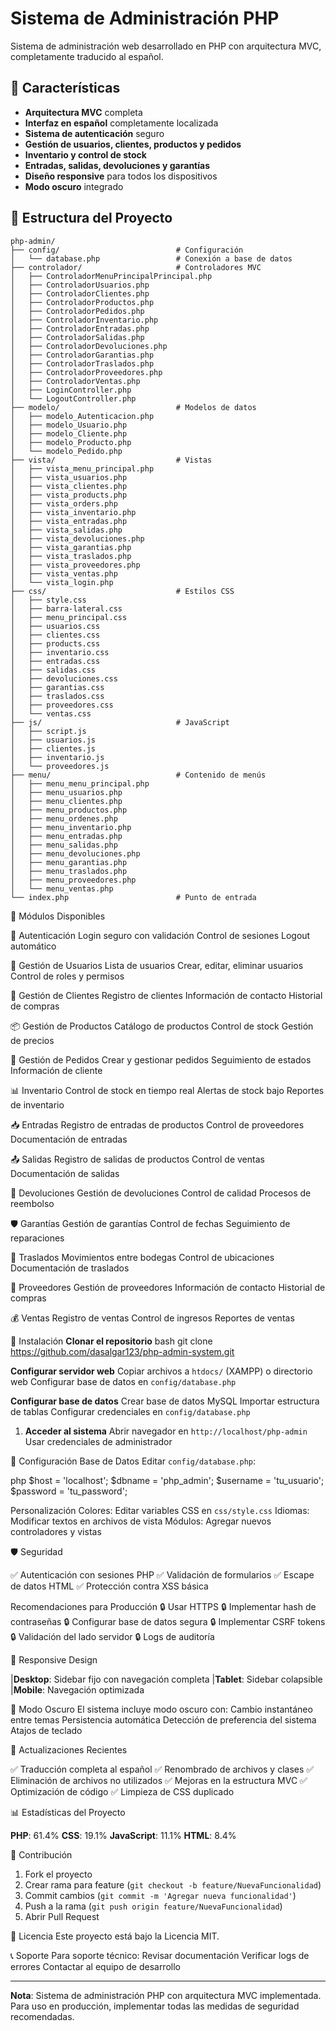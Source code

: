# Sistema de Administración PHP

Sistema de administración web desarrollado en PHP con arquitectura MVC, completamente traducido al español.

## 🚀 Características

- **Arquitectura MVC** completa
- **Interfaz en español** completamente localizada
- **Sistema de autenticación** seguro
- **Gestión de usuarios, clientes, productos y pedidos**
- **Inventario y control de stock**
- **Entradas, salidas, devoluciones y garantías**
- **Diseño responsive** para todos los dispositivos
- **Modo oscuro** integrado

## 📁 Estructura del Proyecto

```
php-admin/
├── config/                          # Configuración
│   └── database.php                 # Conexión a base de datos
├── controlador/                     # Controladores MVC
│   ├── ControladorMenuPrincipalPrincipal.php
│   ├── ControladorUsuarios.php
│   ├── ControladorClientes.php
│   ├── ControladorProductos.php
│   ├── ControladorPedidos.php
│   ├── ControladorInventario.php
│   ├── ControladorEntradas.php
│   ├── ControladorSalidas.php
│   ├── ControladorDevoluciones.php
│   ├── ControladorGarantias.php
│   ├── ControladorTraslados.php
│   ├── ControladorProveedores.php
│   ├── ControladorVentas.php
│   ├── LoginController.php
│   └── LogoutController.php
├── modelo/                          # Modelos de datos
│   ├── modelo_Autenticacion.php
│   ├── modelo_Usuario.php
│   ├── modelo_Cliente.php
│   ├── modelo_Producto.php
│   └── modelo_Pedido.php
├── vista/                           # Vistas
│   ├── vista_menu_principal.php
│   ├── vista_usuarios.php
│   ├── vista_clientes.php
│   ├── vista_products.php
│   ├── vista_orders.php
│   ├── vista_inventario.php
│   ├── vista_entradas.php
│   ├── vista_salidas.php
│   ├── vista_devoluciones.php
│   ├── vista_garantias.php
│   ├── vista_traslados.php
│   ├── vista_proveedores.php
│   ├── vista_ventas.php
│   └── vista_login.php
├── css/                             # Estilos CSS
│   ├── style.css
│   ├── barra-lateral.css
│   ├── menu_principal.css
│   ├── usuarios.css
│   ├── clientes.css
│   ├── products.css
│   ├── inventario.css
│   ├── entradas.css
│   ├── salidas.css
│   ├── devoluciones.css
│   ├── garantias.css
│   ├── traslados.css
│   ├── proveedores.css
│   └── ventas.css
├── js/                              # JavaScript
│   ├── script.js
│   ├── usuarios.js
│   ├── clientes.js
│   ├── inventario.js
│   └── proveedores.js
├── menu/                            # Contenido de menús
│   ├── menu_menu_principal.php
│   ├── menu_usuarios.php
│   ├── menu_clientes.php
│   ├── menu_productos.php
│   ├── menu_ordenes.php
│   ├── menu_inventario.php
│   ├── menu_entradas.php
│   ├── menu_salidas.php
│   ├── menu_devoluciones.php
│   ├── menu_garantias.php
│   ├── menu_traslados.php
│   ├── menu_proveedores.php
│   └── menu_ventas.php
└── index.php                        # Punto de entrada
```

🎯 Módulos Disponibles

🔐 Autenticación
  Login seguro con validación
  Control de sesiones
  Logout automático

👥 Gestión de Usuarios
  Lista de usuarios
  Crear, editar, eliminar usuarios
  Control de roles y permisos

👥 Gestión de Clientes
  Registro de clientes
  Información de contacto
  Historial de compras

📦 Gestión de Productos
  Catálogo de productos
  Control de stock
  Gestión de precios

🛒 Gestión de Pedidos
  Crear y gestionar pedidos
  Seguimiento de estados
  Información de cliente

📊 Inventario
  Control de stock en tiempo real
  Alertas de stock bajo
  Reportes de inventario

📥 Entradas
  Registro de entradas de productos
  Control de proveedores
  Documentación de entradas

📤 Salidas
  Registro de salidas de productos
  Control de ventas
  Documentación de salidas

🔄 Devoluciones
   Gestión de devoluciones
   Control de calidad
   Procesos de reembolso

🛡️ Garantías
   Gestión de garantías
   Control de fechas
   Seguimiento de reparaciones

🔄 Traslados
   Movimientos entre bodegas
   Control de ubicaciones
   Documentación de traslados

🚚 Proveedores
   Gestión de proveedores
   Información de contacto
   Historial de compras

💰 Ventas
   Registro de ventas
   Control de ingresos
   Reportes de ventas

🚀 Instalación
   **Clonar el repositorio**
   bash
   git clone https://github.com/dasalgar123/php-admin-system.git

   **Configurar servidor web**
      Copiar archivos a `htdocs/` (XAMPP) o directorio web
   Configurar base de datos en `config/database.php`

   **Configurar base de datos**
      Crear base de datos MySQL
      Importar estructura de tablas
      Configurar credenciales en `config/database.php`

1. **Acceder al sistema**
Abrir navegador en `http://localhost/php-admin`
Usar credenciales de administrador

🔧 Configuración
   Base de Datos
   Editar `config/database.php`:

php
   $host = 'localhost';
   $dbname = 'php_admin';
   $username = 'tu_usuario';
   $password = 'tu_password';

Personalización
  Colores: Editar variables CSS en `css/style.css`
  Idiomas: Modificar textos en archivos de vista
  Módulos: Agregar nuevos controladores y vistas

🛡️ Seguridad

  ✅ Autenticación con sesiones PHP
  ✅ Validación de formularios
  ✅ Escape de datos HTML
  ✅ Protección contra XSS básica

Recomendaciones para Producción
  🔒 Usar HTTPS
  🔒 Implementar hash de contraseñas
  🔒 Configurar base de datos segura
  🔒 Implementar CSRF tokens
  🔒 Validación del lado servidor
  🔒 Logs de auditoría

📱 Responsive Design

  |**Desktop**: Sidebar fijo con navegación completa
  |**Tablet**: Sidebar colapsible
  |**Mobile**: Navegación optimizada

🌙 Modo Oscuro
   El sistema incluye modo oscuro con:
   Cambio instantáneo entre temas
   Persistencia automática
   Detección de preferencia del sistema
   Atajos de teclado

🔄 Actualizaciones Recientes

   ✅ Traducción completa al español
   ✅ Renombrado de archivos y clases
   ✅ Eliminación de archivos no utilizados
   ✅ Mejoras en la estructura MVC
   ✅ Optimización de código
   ✅ Limpieza de CSS duplicado

📊 Estadísticas del Proyecto

   **PHP**: 61.4%
   **CSS**: 19.1%
   **JavaScript**: 11.1%
   **HTML**: 8.4%

🤝 Contribución

   1. Fork el proyecto
   2. Crear rama para feature (`git checkout -b feature/NuevaFuncionalidad`)
   3. Commit cambios (`git commit -m 'Agregar nueva funcionalidad'`)
   4. Push a la rama (`git push origin feature/NuevaFuncionalidad`)
   5. Abrir Pull Request

📄 Licencia
   Este proyecto está bajo la Licencia MIT.

📞 Soporte
   Para soporte técnico:
   Revisar documentación
   Verificar logs de errores
   Contactar al equipo de desarrollo

---
   **Nota**: Sistema de administración PHP con arquitectura MVC implementada. Para uso en producción, implementar todas las medidas de seguridad recomendadas.